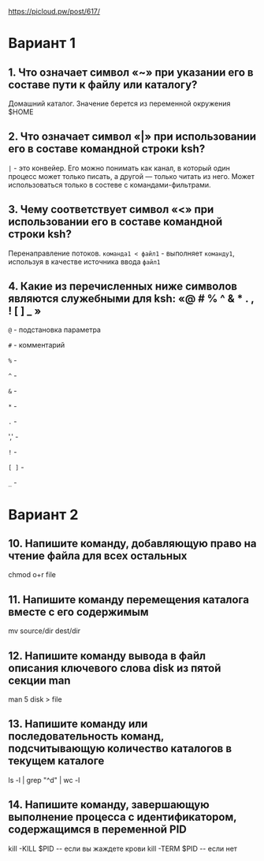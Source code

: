 https://picloud.pw/post/617/

# Вариант 1

## 1.	Что означает символ «~» при указании его в составе пути к файлу или каталогу?

Домашний каталог. Значение берется из переменной окружения $HOME

## 2.	Что означает символ «|» при использовании его в составе командной строки ksh?

`|` - это конвейер. Его можно понимать как канал, в который один процесс может только писать, а другой — только читать из него. Может использоваться только в состеве с командами-фильтрами.

## 3.	Чему соответствует символ «<» при использовании его в составе командной строки ksh?

Перенаправление потоков. `команда1 < файл1` - выполняет `команду1`, используя в качестве источника ввода `файл1`

## 4.	Какие из перечисленных ниже символов являются служебными для ksh: «@ # % ^ & * . , ! [ ] _ »

`@` - подстановка параметра

`#` - комментарий

`%` - 

`^` - 

`&` -

`*` - 

`.` - 

',' -

`!` -

`[ ]` -

`_` - 

# Вариант 2

## 10. Напишите команду, добавляющую право на чтение файла для всех остальных
chmod o+r file

## 11. Напишите команду перемещения каталога вместе с его содержимым
mv source/dir dest/dir

## 12. Напишите команду вывода в файл описания ключевого слова disk из пятой секции man
man 5 disk > file

## 13. Напишите команду или последовательность команд, подсчитывающую количество каталогов в текущем каталоге
ls -l | grep "^d" | wc -l

## 14. Напишите команду, завершающую выполнение процесса с идентификатором, содержащимся в переменной PID
kill -KILL $PID -- если вы жаждете крови
kill -TERM $PID -- если нет

